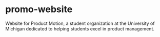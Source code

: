 # promo-website
Website for Product Motion, a student organization at the University of Michigan dedicated to helping students excel in product management.
